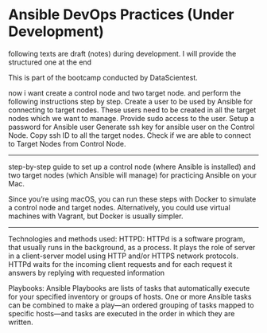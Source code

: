 # Ansible DevOps Practices (Under Development)

following texts are draft (notes) during development. I will provide the structured one at the end

This is part of the bootcamp conducted by DataScientest.

now i want create a control node and two target node. and perform the following instructions step by step.
Create a user to be used by Ansible for connecting to target nodes. These users need to be created in all the target nodes which we want to manage.
Provide sudo access to the user.
Setup a password for Ansible user
Generate ssh key for ansible user on the Control Node.
Copy ssh ID to all the target nodes.
Check if we are able to connect to Target Nodes from Control Node.

---

step-by-step guide to set up a control node (where Ansible is installed) and two target nodes (which Ansible will manage) for practicing Ansible on your Mac.

Since you’re using macOS, you can run these steps with Docker to simulate a control node and target nodes. Alternatively, you could use virtual machines with Vagrant, but Docker is usually simpler.

---

Technologies and methods used:
HTTPD:
HTTPd is a software program, that usually runs in the background, as a process. It plays the role of server in a client-server model using HTTP and/or HTTPS network protocols. HTTPd waits for the incoming client requests and for each request it answers by replying with requested information

Playbooks:
Ansible Playbooks are lists of tasks that automatically execute for your specified inventory or groups of hosts. One or more Ansible tasks can be combined to make a play—an ordered grouping of tasks mapped to specific hosts—and tasks are executed in the order in which they are written.
